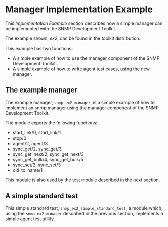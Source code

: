 <!--
%CopyrightBegin%

SPDX-License-Identifier: Apache-2.0

Copyright Ericsson AB 2023-2025. All Rights Reserved.

Licensed under the Apache License, Version 2.0 (the "License");
you may not use this file except in compliance with the License.
You may obtain a copy of the License at

    http://www.apache.org/licenses/LICENSE-2.0

Unless required by applicable law or agreed to in writing, software
distributed under the License is distributed on an "AS IS" BASIS,
WITHOUT WARRANTIES OR CONDITIONS OF ANY KIND, either express or implied.
See the License for the specific language governing permissions and
limitations under the License.

%CopyrightEnd%
-->
# Manager Implementation Example

This _Implementation Example_ section describes how a simple manager can be
implemented with the SNMP Development Toolkit.

The example shown, _ex2_, can be found in the toolkit distribution.

This example has two functions:

- A simple example of how to use the manager component of the SNMP Development
  Toolkit.
- A simple example of how to write agent test cases, using the new manager.

## The example manager

The example manager, `snmp_ex2_manager`, is a simple example of how to implement
an snmp manager using the manager component of the SNMP Development Toolkit.

The module exports the following functions:

- start_link/0, start_link/1
- stop/0
- agent/2, agent/3
- sync_get/2, sync_get/3
- sync_get_next/2, sync_get_next/3
- sync_get_bulk/4, sync_get_bulk/5
- sync_set/2, sync_set/3
- oid_to_name/1

This module is also used by the test module described in the next section.

## A simple standard test

This simple standard test, `snmp_ex2_simple_standard_test`, a module which,
using the `snmp_ex2_manager` described in the previous section, implements a
simple agent test utility.
